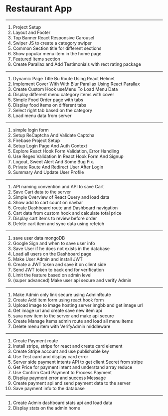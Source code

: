 # Restaurant App

---

1. Project Setup
1. Layout and Footer
1. Top Banner React Responsive Carousel
1. Swiper JS to create a category swiper
1. Common Section title for different sections
1. Show popular menu item in the home page
1. Featured Items section
1. Create Parallax and Add Testimonials with rect rating package

---

1. Dynamic Page Title Bu Route Using React Helmet
1. Implement Cover With With Blur Parallax Using React Parallax
1. Create Custom Hook useMenu To Load Menu Data
1. Display different menu category items with cover
1. Simple Food Order page with tabs
1. Display food items on different tabs
1. Select right tab based on the category
1. Load menu data from server

---

1. simple login form
1. Setup ReCaptcha And Validate Captcha
1. Firebase Project Setup
1. Setup Login Page And Auth Context
1. Explore React Hook Form Validation, Error Handling
1. Use Regex Validation In React Hook Form And Signup
1. Logout, Sweet Alert And Some Bug Fix.
1. Private Route And Redirect User After Login
1. Summary And Update User Profile

---

1. API naming convention and API to save Cart
1. Save Cart data to the server
1. Simple Overview of React Query and load data
1. Show add to cart count on navbar
1. Create Dashboard route and Dashboard navigation
1. Cart data from custom hook and calculate total price
1. Display cart items to review before order
1. Delete cart item and sync data using refetch

---

1. save user data mongoDB
1. Google Sign and when to save user info
1. Save User if he does not exists in the database
1. Load all users on the Dashboard page
1. Make User Admin and install JWT
1. Create a JWT token and save it on client side
1. Send JWT token to back end for verification
1. Limit the feature based on admin level
1. (super advanced) Make user api secure and verify Admin

---

1. Make Admin only link secure using AdminRoute
1. Create Add item form using react hook form
1. Upload image to image hosting server imgbb and get image url
1. Get image url and create save new item api
1. sava new item to the server and make api secure
1. Create Manage Items admin route and load all menu items
1. Delete menu item with VerifyAdmin middleware

---

1. Create Payment route
1. Install stripe, stripe for react and create card element
1. Create Stripe account and use publishable key
1. Use Test card and display card error
1. Server side payment intents API to get client Secret from stripe
1. Get Price for payment intent and understand array reduce
1. Use Confirm Card Payment to Process Payment
1. Display payment error and success Message
1. Create payment api and send payment data to the server
1. Save payment info to the database

---

1. Create Admin dashboard stats api and load data
1. Display stats on the admin home
